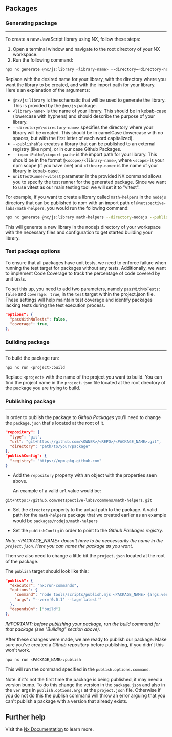 ## Packages

### Generating package

---

To create a new JavaScript library using NX, follow these steps:

1. Open a terminal window and navigate to the root directory of your NX workspace.
2. Run the following command:

```bash
npx nx generate @nx/js:library <library-name> --directory=<directory-name> --unitTestRunner=vitest --publishable --importPath=<import-path>
```

Replace <library-name> with the desired name for your library, <directory-name> with the directory where you want the library to be created, and <import-path> with the import path for your library. Here's an explanation of the arguments:

- `@nx/js:library` is the schematic that will be used to generate the library. This is provided by the `@nx/js` package.
- `<library-name>` is the name of your library. This should be in kebab-case (lowercase with hyphens) and should describe the purpose of your library.
- `--directory=\<directory-name>` specifies the directory where your library will be created. This should be in camelCase (lowercase with no spaces, but with the first letter of each word capitalized).
- `--publishable` creates a library that can be published to an external registry (like npm), or in our case Github Packages.
- `--importPath=\<import-path>` is the import path for your library. This should be in the format `@<scope>/<library-name>`, where `<scope>` is your npm scope (if you have one) and `<library-name>` is the name of your library in kebab-case.
- `unitTestRunner=vitest` parameter in the provided NX command allows you to specify the test runner for the generated package. Since we want to use vitest as our main testing tool we will set it to "vitest".

For example, if you want to create a library called `math-helpers` in the `nodejs` directory that can be published to npm with an import path of `@netspective-labs/math-helpers`, you would run the following command:

```bash
npx nx generate @nx/js:library math-helpers --directory=nodejs --publishable --importPath=@netspective-labs/math-helpers
```

This will generate a new library in the nodejs directory of your workspace with the necessary files and configuration to get started building your library.

### Test package options

To ensure that all packages have unit tests, we need to enforce failure when running the test target for packages without any tests. Additionally, we want to implement Code Coverage to track the percentage of code covered by unit tests.

To set this up, you need to add two parameters, namely `passWithNoTests: false` and `coverage: true`, in the `test` target within the project.json file. These settings will help maintain test coverage and identify packages lacking tests during the test execution process.

```json
"options": {
  "passWithNoTests": false,
  "coverage": true,
},
```

### Building package

---

To build the package run:

```bash
npx nx run <project>:build
```

Replace `<project>` with the name of the project you want to build. You can find the project name in the `project.json` file located at the root directory of the package you are trying to build.

### Publishing package

---

In order to publish the package to _Github Packages_ you'll need to change the `package.json` that's located at the root of it.

```json
"repository": {
  "type": "git",
  "url": "git+https://github.com/<OWNER>/<REPO>/<PACKAGE_NAME>.git",
  "directory": "path/to/your/package"
},
"publishConfig": {
  "registry": "https://npm.pkg.github.com"
}
```

- Add the `repository` property with an object with the properties seen above.

  An example of a valid `url` value would be:

```
git+https://github.com/netspective-labs/commons/math-helpers.git
```

- Set the `directory` property to the actual path to the package. A valid path for the `math-helpers` package that we created earlier as an example would be `packages/nodejs/math-helpers`

- Set the `publishConfig` in order to point to the _Github Packages registry_.

_Note: <PACKAGE_NAME> doesn't have to be neccessarily the name in the `project.json`. Here you can name the package as you want._

Then we also need to change a little bit the `project.json` located at the root of the package.

The `publish` target should look like this:

```json
"publish": {
  "executor": "nx:run-commands",
  "options": {
    "command": "node tools/scripts/publish.mjs <PACKAGE_NAME> {args.ver} {args.tag}",
    "args": "--ver='0.0.1' --tag='latest'"
  },
  "dependsOn": ["build"]
},
```

_IMPORTANT: before publishing your package, run the build command for that package (see "Building" section above)._

After these changes were made, we are ready to publish our package. Make sure you've created a _Github repository_ before publishing, if you didn't this won't work.

```bash
npx nx run <PACKAGE_NAME>:publish
```

This will run the command specified in the `publish.options.command`.

Note: if it's not the first time the package is being published, it may need a version bump. To do this change the version in the `package.json` and also in the `ver` args in `publish.options.args` at the `project.json` file. Otherwise if you do not do this the publish command will throw an error arguing that you can't publish a package with a version that already exists.

## Further help

Visit the [Nx Documentation](https://nx.dev) to learn more.


<!-- Security scan triggered at 2025-09-02 00:50:04 -->

<!-- Security scan triggered at 2025-09-02 15:48:21 -->